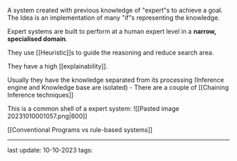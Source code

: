A system created with previous knowledge of "expert"s to achieve a goal. The Idea is an implementation of many "if"s representing the knowledge.

Expert systems are built to perform at a human expert level in a **narrow, specialised domain**.

They use [[Heuristic]]s to guide the reasoning and reduce search area.

They have a high [[explainability]].

Usually they have the knowledge separated from its processing (Inference engine and Knowledge base are isolated) - There are a couple of [[Chaining Inference techniques]]

This is a common shell of a expert system:
![[Pasted image 20231010001057.png|600]]

[[Conventional Programs vs rule-based systems]]

---
last update: 10-10-2023
tags: